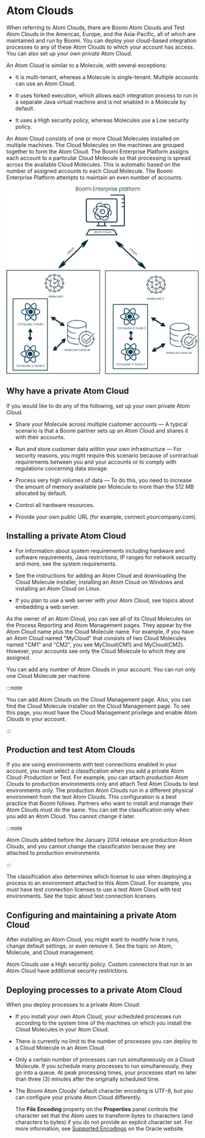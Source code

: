 # Atom Clouds 

<head>
  <meta name="guidename" content="Integration"/>
  <meta name="context" content="GUID-b835095b-048e-4871-a42d-b2186707e314"/>
</head>


When referring to Atom Clouds, there are Boomi Atom Clouds and Test Atom Clouds in the Americas, Europe, and the Asia-Pacific, all of which are maintained and run by Boomi. You can deploy your cloud-based integration processes to any of these Atom Clouds to which your account has access. You can also set up *your own private* Atom Cloud.

An Atom Cloud is similar to a Molecule, with several exceptions:

- It is multi-tenant, whereas a Molecule is single-tenant. Multiple accounts can use an Atom Cloud.

- It uses forked execution, which allows each integration process to run in a separate Java virtual machine and is not enabled in a Molecule by default.

- It uses a High security policy, whereas Molecules use a Low security policy.

An Atom Cloud consists of one or more Cloud Molecules installed on multiple machines. The Cloud Molecules on the machines are grouped together to form the Atom Cloud. The Boomi Enterprise Platform assigns each account to a particular Cloud Molecule so that processing is spread across the available Cloud Molecules. This is automatic based on the number of assigned accounts to each Cloud Molecule. The Boomi Enterprise Platform attempts to maintain an even number of accounts.

![This image graphically indicates the composition of an Atom Cloud described in the surrounding text.](../Images/other-dg-atom-cloud_a4fbce76-83b3-487b-94c6-9fe6c5145f21.jpg)

## Why have a private Atom Cloud

If you would like to do any of the following, set up your own private Atom Cloud.

- Share your Molecule across multiple customer accounts — A typical scenario is that a Boomi partner sets up an Atom Cloud and shares it with their accounts.

- Run and store customer data within your own infrastructure — For security reasons, you might require this scenario because of contractual requirements between you and your accounts or to comply with regulations concerning data storage.

- Process very high volumes of data — To do this, you need to increase the amount of memory available per Molecule to more than the 512 MB allocated by default.

- Control all hardware resources.

- Provide your own public URL \(for example, connect.yourcompany.com\).

## Installing a private Atom Cloud

- For information about system requirements including hardware and software requirements, Java restrictions, IP ranges for network security and more, see the system requirements.

- See the instructions for adding an Atom Cloud and downloading the Cloud Molecule installer, installing an Atom Cloud on Windows and installing an Atom Cloud on Linux.

- If you plan to use a web server with your Atom Cloud, see topics about embedding a web server.

As the owner of an Atom Cloud, you can see all of its Cloud Molecules on the Process Reporting and Atom Management pages. They appear by the Atom Cloud name plus the Cloud Molecule name. For example, if you have an Atom Cloud named "MyCloud" that consists of two Cloud Molecules named "CM1" and "CM2", you see MyCloud\(CM1\) and MyCloud\(CM2\). However, your accounts see only the Cloud Molecule to which they are assigned.

You can add any number of Atom Clouds in your account. You can run only one Cloud Molecule per machine.

:::note

You can add Atom Clouds on the Cloud Management page. Also, you can find the Cloud Molecule installer on the Cloud Management page. To see this page, you must have the Cloud Management privilege and enable Atom Clouds in your account.

:::

## Production and test Atom Clouds

If you are using environments with test connections enabled in your account, you must select a classification when you add a private Atom Cloud: Production or Test. For example, you can attach production Atom Clouds to production environments only and attach Test Atom Clouds to test environments only. The production Atom Clouds run in a different physical environment from the test Atom Clouds. This configuration is a best practice that Boomi follows. Partners who want to install and manage their Atom Clouds must do the same. You can set the classification only when you add an Atom Cloud. You cannot change it later.

:::note

Atom Clouds added before the January 2014 release are production Atom Clouds, and you cannot change the classification because they are attached to production environments.

:::

The classification also determines which license to use when deploying a process to an environment attached to this Atom Cloud. For example, you must have test connection licenses to use a test Atom Cloud with test environments. See the topic about test connection licenses.

## Configuring and maintaining a private Atom Cloud

After installing an Atom Cloud, you might want to modify how it runs, change default settings, or even remove it. See the topic on Atom, Molecule, and Cloud management.

Atom Clouds use a High security policy. Custom connectors that run in an Atom Cloud have additional security restrictions.

## Deploying processes to a private Atom Cloud

When you deploy processes to a private Atom Cloud:

- If you install your own Atom Cloud, your scheduled processes run according to the system time of the machines on which you install the Cloud Molecules in your Atom Cloud.

- There is currently no limit to the number of processes you can deploy to a Cloud Molecule in an Atom Cloud.

- Only a certain number of processes can run simultaneously on a Cloud Molecule. If you schedule many processes to run simultaneously, they go into a queue. At peak processing times, your processes start no later than three \(3\) minutes after the originally scheduled time.

- The Boomi Atom Clouds' default character encoding is UTF-8, but you can configure your private Atom Cloud differently.

    The **File Encoding** property on the **Properties** panel controls the character set that the Atom uses to transform bytes to characters \(and characters to bytes\) if you do not provide an explicit character set. For more information, see [Supported Encodings](http://docs.oracle.com/javase/8/docs/technotes/guides/intl/encoding.doc.html) on the Oracle website.
    